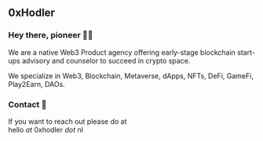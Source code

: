 ## 0xHodler

### Hey there, pioneer 👋🏼

We are a native Web3 Product agency offering early-stage blockchain start-ups advisory and counselor to succeed in crypto space.

We specialize in Web3, Blockchain, Metaverse, dApps, NFTs, DeFi, GameFi, Play2Earn, DAOs.


### Contact 📧

If you want to reach out please do at <br>
hello _at_ 0xhodler _dot_ nl
